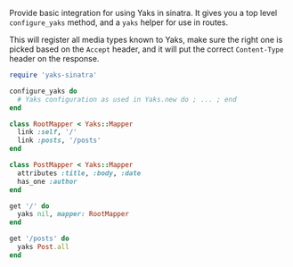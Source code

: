 Provide basic integration for using Yaks in sinatra. It gives you a top level `configure_yaks` method, and a `yaks` helper for use in routes.

This will register all media types known to Yaks, make sure the right one is picked based on the `Accept` header, and it will put the correct `Content-Type` header on the response.


``` ruby
require 'yaks-sinatra'

configure_yaks do
  # Yaks configuration as used in Yaks.new do ; ... ; end
end

class RootMapper < Yaks::Mapper
  link :self, '/'
  link :posts, '/posts'
end

class PostMapper < Yaks::Mapper
  attributes :title, :body, :date
  has_one :author
end

get '/' do
  yaks nil, mapper: RootMapper
end

get '/posts' do
  yaks Post.all
end
```
